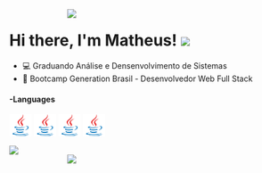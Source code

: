 <img align="right" width="400px" src="https://github.com/MatheusSCaetano/MatheusSCaetano/blob/main/blackpanther.gif">


# Hi there, I'm Matheus! <img src="https://raw.githubusercontent.com/MartinHeinz/MartinHeinz/master/wave.gif" width="30px">
- 💻 Graduando Análise e Densenvolvimento de Sistemas
- 🚀 Bootcamp Generation Brasil - Desenvolvedor Web Full Stack 


 <h4></b>-Languages</b></h4>
 <p>
<img width="40px" src="https://github.com/devicons/devicon/blob/master/icons/java/java-original.svg"/>
<img width="40px" src="https://github.com/devicons/devicon/blob/master/icons/java/java-original.svg"/> 
<img width="40px" src="https://github.com/devicons/devicon/blob/master/icons/java/java-original.svg"/> 
<img width="40px" src="https://github.com/devicons/devicon/blob/master/icons/java/java-original.svg"/>
<p>
 <img align="left" width="400px" src="https://github-readme-stats.vercel.app/api?username=MatheusSCaetano&show_icons=true,css&layout=compact&theme=vision-friendly-dark" />
 <img align="right" width="400px" src="https://github-readme-stats.vercel.app/api?username=MatheusSCaetano&show_icons=true,css&layout=compact&theme=vision-friendly-dark" />
